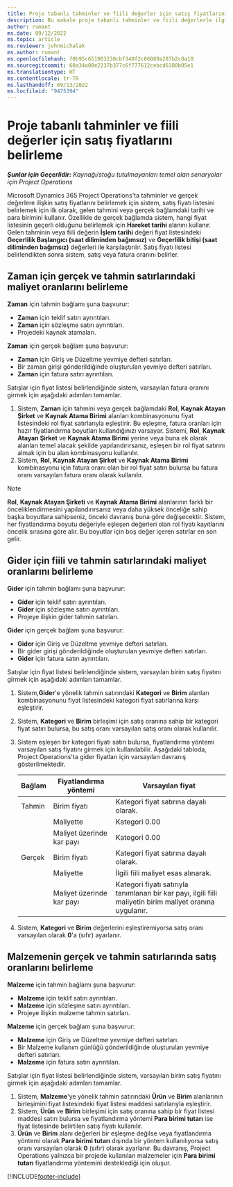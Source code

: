 ```yaml
---
title: Proje tabanlı tahminler ve fiili değerler için satış fiyatlarını belirleme
description: Bu makale proje tabanlı tahminler ve fiili değerlerle ilgili satış fiyatlarının nasıl belirleneceği hakkında bilgi sağlar.
author: rumant
ms.date: 09/12/2022
ms.topic: article
ms.reviewer: johnmichalak
ms.author: rumant
ms.openlocfilehash: f0b95c651983230cbf340f2c06089a287b2c8a10
ms.sourcegitcommit: 60a34a00e2237b377c6f777612cebcd6380b05e1
ms.translationtype: HT
ms.contentlocale: tr-TR
ms.lasthandoff: 09/13/2022
ms.locfileid: "9475394"
---
```

#  <a name="determine-sales-prices-for-project-based-estimates-and-actuals"></a>Proje tabanlı tahminler ve fiili değerler için satış fiyatlarını belirleme

_**Şunlar için Geçerlidir:** Kaynağı/stoğu tutulmayanları temel alan senaryolar için Project Operations_

Microsoft Dynamics 365 Project Operations'ta tahminler ve gerçek değerlere ilişkin satış fiyatlarını belirlemek için sistem, satış fiyatı listesini belirlemek için ilk olarak, gelen tahmini veya gerçek bağlamdaki tarihi ve para birimini kullanır. Özellikle de gerçek bağlamda sistem, hangi fiyat listesinin geçerli olduğunu belirlemek için **Hareket tarihi** alanını kullanır. Gelen tahminin veya fiili değerin **İşlem tarihi** değeri fiyat listesindeki **Geçerlilik Başlangıcı (saat diliminden bağımsız)** ve **Geçerlilik bitişi (saat diliminden bağımsız)** değerleri ile karşılaştırılır. Satış fiyatı listesi belirlendikten sonra sistem, satış veya fatura oranını belirler.

## <a name="determining-sales-rates-on-actual-and-estimate-lines-for-time"></a>Zaman için gerçek ve tahmin satırlarındaki maliyet oranlarını belirleme

**Zaman** için tahmin bağlamı şuna başvurur:

- **Zaman** için teklif satırı ayrıntıları.
- **Zaman** için sözleşme satırı ayrıntıları.
- Projedeki kaynak atamaları.

**Zaman** için gerçek bağlam şuna başvurur:

- **Zaman** için Giriş ve Düzeltme yevmiye defteri satırları.
- Bir zaman girişi gönderildiğinde oluşturulan yevmiye defteri satırları.
- **Zaman** için fatura satırı ayrıntıları. 

Satışlar için fiyat listesi belirlendiğinde sistem, varsayılan fatura oranını girmek için aşağıdaki adımları tamamlar.

1. Sistem, **Zaman** için tahmini veya gerçek bağlamdaki **Rol**, **Kaynak Atayan Şirket** ve **Kaynak Atama Birimi** alanları kombinasyonunu fiyat listesindeki rol fiyat satırlarıyla eşleştirir. Bu eşleşme, fatura oranları için hazır fiyatlandırma boyutları kullandığınızı varsayar. Sistemi, **Rol**, **Kaynak Atayan Şirket** ve **Kaynak Atama Birimi** yerine veya buna ek olarak alanları temel alacak şekilde yapılandırırsanız, eşleşen bir rol fiyat satırını almak için bu alan kombinasyonu kullanılır.
1. Sistem, **Rol**, **Kaynak Atayan Şirket** ve **Kaynak Atama Birimi** kombinasyonu için fatura oranı olan bir rol fiyat satırı bulursa bu fatura oranı varsayılan fatura oranı olarak kullanılır.

> [!NOTE]
> **Rol**, **Kaynak Atayan Şirketi** ve **Kaynak Atama Birimi** alanlarının farklı bir önceliklendirmesini yapılandırırsanız veya daha yüksek önceliğe sahip başka boyutlara sahipseniz, önceki davranış buna göre değişecektir. Sistem, her fiyatlandırma boyutu değeriyle eşleşen değerleri olan rol fiyatı kayıtlarını öncelik sırasına göre alır. Bu boyutlar için boş değer içeren satırlar en son gelir.

## <a name="determining-sales-rates-on-actual-and-estimate-lines-for-expense"></a>Gider için fiili ve tahmin satırlarındaki maliyet oranlarını belirleme

**Gider** için tahmin bağlamı şuna başvurur:

- **Gider** için teklif satırı ayrıntıları.
- **Gider** için sözleşme satırı ayrıntıları.
- Projeye ilişkin gider tahmin satırları.

**Gider** için gerçek bağlam şuna başvurur:

- **Gider** için Giriş ve Düzeltme yevmiye defteri satırları.
- Bir gider girişi gönderildiğinde oluşturulan yevmiye defteri satırları.
- **Gider** için fatura satırı ayrıntıları. 

Satışlar için fiyat listesi belirlendiğinde sistem, varsayılan birim satış fiyatını girmek için aşağıdaki adımları tamamlar.

1. Sistem,**Gider**'e yönelik tahmin satırındaki **Kategori** ve **Birim** alanları kombinasyonunu fiyat listesindeki kategori fiyat satırlarına karşı eşleştirir.
1. Sistem, **Kategori** ve **Birim** birleşimi için satış oranına sahip bir kategori fiyat satırı bulursa, bu satış oranı varsayılan satış oranı olarak kullanılır.
1. Sistem eşleşen bir kategori fiyatı satırı bulursa, fiyatlandırma yöntemi varsayılan satış fiyatını girmek için kullanılabilir. Aşağıdaki tabloda, Project Operations'ta gider fiyatları için varsayılan davranış gösterilmektedir.

    | Bağlam | Fiyatlandırma yöntemi | Varsayılan fiyat |
    | --- | --- | --- |
    | Tahmin | Birim fiyatı | Kategori fiyat satırına dayalı olarak. |
    |        | Maliyette | Kategori 0.00 |
    |        | Maliyet üzerinde kar payı | Kategori 0.00 |
    | Gerçek | Birim fiyatı | Kategori fiyat satırına dayalı olarak. |
    |        | Maliyette | İlgili fiili maliyet esas alınarak. |
    |        | Maliyet üzerinde kar payı | Kategori fiyatı satırıyla tanımlanan bir kar payı, ilgili fiili maliyetin birim maliyet oranına uygulanır. |

1. Sistem, **Kategori** ve **Birim** değerlerini eşleştiremiyorsa satış oranı varsayılan olarak **0**'a (sıfır) ayarlanır.

## <a name="determining-sales-rates-on-actual-and-estimate-lines-for-material"></a>Malzemenin gerçek ve tahmin satırlarında satış oranlarını belirleme

**Malzeme** için tahmin bağlamı şuna başvurur:

- **Malzeme** için teklif satırı ayrıntıları.
- **Malzeme** için sözleşme satırı ayrıntıları.
- Projeye ilişkin malzeme tahmin satırları.

**Malzeme** için gerçek bağlam şuna başvurur:

- **Malzeme** için Giriş ve Düzeltme yevmiye defteri satırları.
- Bir Malzeme kullanım günlüğü gönderildiğinde oluşturulan yevmiye defteri satırları.
- **Malzeme** için fatura satırı ayrıntıları. 

Satışlar için fiyat listesi belirlendiğinde sistem, varsayılan birim satış fiyatını girmek için aşağıdaki adımları tamamlar.

1. Sistem, **Malzeme**'ye yönelik tahmin satırındaki **Ürün** ve **Birim** alanlarının birleşimini fiyat listesindeki fiyat listesi maddesi satırlarıyla eşleştirir.
1. Sistem, **Ürün** ve **Birim** birleşimi için satış oranına sahip bir fiyat listesi maddesi satırı bulursa ve fiyatlandırma yöntemi **Para birimi tutarı** ise fiyat listesinde belirtilen satış fiyatı kullanılır. 
1. **Ürün** ve **Birim** alanı değerleri bir eşleşme değilse veya fiyatlandırma yöntemi olarak **Para birimi tutarı** dışında bir yöntem kullanılıyorsa satış oranı varsayılan olarak **0** (sıfır) olarak ayarlanır. Bu davranış, Project Operations yalnızca bir projede kullanılan malzemeler için **Para birimi tutarı** fiyatlandırma yöntemini desteklediği için oluşur.

[!INCLUDE[footer-include](../includes/footer-banner.md)]
